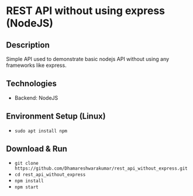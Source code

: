 # REST API without using express (NodeJS)

## Description

Simple API used to demonstrate basic nodejs API without using any frameworks like express.

## Technologies

-   Backend: NodeJS

## Environment Setup (Linux)

-   `sudo apt install npm`

## Download & Run

-   `git clone https://github.com/Dhamareshwarakumar/rest_api_without_express.git`
-   `cd rest_api_without_express`
-   `npm install`
-   `npm start`
